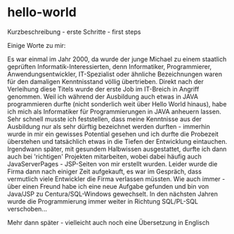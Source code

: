 # hello-world
Kurzbeschreibung - erste Schritte - first steps

Einige Worte zu mir:

Es war einmal im Jahr 2000, da wurde der junge Michael zu einem staatlich geprüften Informatik-Interessierten, denn Informatiker, Programmierer, Anwendungsentwickler, IT-Spezialist oder ähnliche Bezeichnungen waren für den damaligen Kenntnisstand völlig übertrieben.
Direkt nach der Verleihung diese Titels wurde der erste Job im IT-Breich in Angriff genommen. Weil ich während der Ausbildung auch etwas in JAVA programmieren durfte (nicht sonderlich weit über Hello World hinaus), habe ich mich als Informatiker für Programmierungen in JAVA anheuern lassen. Sehr schnell musste ich feststellen, dass meine Kenntnisse aus der Ausbildung nur als sehr dürftig bezeichnet werden durften - immerhin wurde in mir ein gewisses Potential gesehen und ich durfte die Probezeit überstehen und tatsächlich etwas in die Tiefen der Entwicklung eintauchen. Irgendwann später, mit gesundem Halbwissen ausgestattet, durfte ich dann auch bei 'richtigen' Projekten mitarbeiten, wobei dabei häufig auch JavaServerPages - JSP-Seiten von mir erstellt wurden.
Leider wurde die Firma dann nach einiger Zeit aufgekauft, es war im Gespräch, dass vermutlich viele Entwickler die Firma verlassen müssten. Wie auch immer - über einen Freund habe ich eine neue Aufgabe gefunden und bin von Java/JSP zu Centura/SQL-Windows gewechselt. In den nächsten Jahren wurde die Programmierung immer weiter in Richtung SQL/PL-SQL verschoben...

Mehr dann später - vielleicht auch noch eine Übersetzung in Englisch
